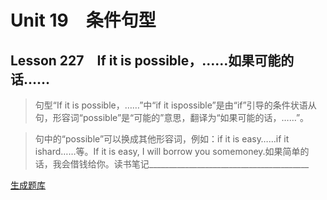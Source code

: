 ﻿ # Unit 19　条件句型
 ## Lesson 227　If it is possible，……如果可能的话……
 
> 句型“If it is possible，……”中“if it ispossible”是由“if”引导的条件状语从句，形容词“possible”是“可能的”意思，翻译为“如果可能的话，……”。

> 句中的“possible”可以换成其他形容词，例如：if it is easy……if it ishard……等。If it is easy, I will borrow you somemoney.如果简单的话，我会借钱给你。读书笔记________________________________________


 [生成题库](./question/f227.json)